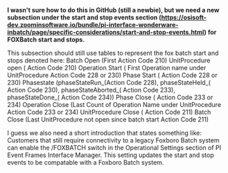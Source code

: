 **I wasn't sure how to do this in GitHub (still a newbie), but we need a new subsection under the start and stop events section (https://osisoft-dev.zoominsoftware.io/bundle/pi-interface-wonderware-inbatch/page/specific-considerations/start-and-stop-events.html) for FOXBatch start and stops.**

This subsection should still use tables to represent the fox batch start and stops denoted here: 
Batch Open (First Action Code 210)
  UnitProcedure open ( Action Code 210)
    Operation Start ( First Operation name under UnitProcedure Action Code 228 or 230)
      Phase Start ( Action Code 228 or 230)
        Phasestate (phaseStateRun_(Action Code 228), 
          phaseStateHeld_( Action Code 230),
          phaseStateAborted_( Action Code 233),
        phaseStateDone_( Action Code 234))
      Phase Close ( Action Code 233 or 234)
    Operation Close (Last Count of Operation Name under UnitProcedure Action Code 233 or 234)
  UnitProcedure Close ( Action Code 211)
Batch Close (Last UnitProcedure not open since batch start Action Code 211)


I guess we also need a short introduction that states something like: 
  Customers that still require connectivity to a legacy Foxboro Batch system can enable the /FOXBATCH switch in the Operational Settings section of PI Event Frames Interface Manager. This setting updates the start and stop events to be compatable with a Foxboro Batch system. 
